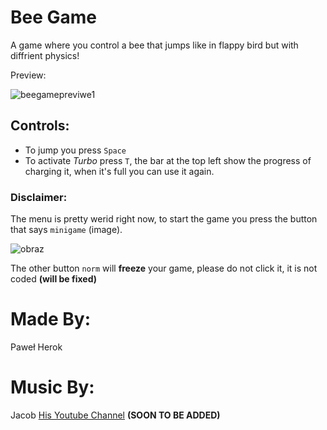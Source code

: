 # Bee Game

A game where you control a bee that jumps like in flappy bird but with diffrient physics!

Preview:

![beegamepreviwe1](https://github.com/P48L0-P1C4550/Bee_Game/assets/153947696/e345341f-38b8-498e-aee5-62fb64dac1d3)

## Controls:

- To jump you press `Space`
- To activate _Turbo_ press `T`, the bar at the top left show the progress of charging it, when it's full you can use it again.

### Disclaimer:
The menu is pretty werid right now, to start the game you press the button that says `minigame` (image).

![obraz](https://github.com/P48L0-P1C4550/Bee_Game/assets/153947696/0be3e73c-5177-4df9-bac0-abf177ba6f83)

The other button `norm` will **freeze** your game, please do not click it, it is not coded **(will be fixed)**

# Made By:

Paweł Herok

# Music By:

Jacob [His Youtube Channel](https://www.google.com) **(SOON TO BE ADDED)**
